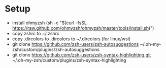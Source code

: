 # Setup

- install ohmyzsh (sh -c "$(curl -fsSL https://raw.github.com/ohmyzsh/ohmyzsh/master/tools/install.sh)")
- copy zshrc to ~/.zshrc
- copy .dircolors to .dircolors to ~/.dircolors (for linux/wsl)
- git clone https://github.com/zsh-users/zsh-autosuggestions ~/.oh-my-zsh/custom/plugins/zsh-autosuggestions
- git clone https://github.com/zsh-users/zsh-syntax-highlighting.git ~/.oh-my-zsh/custom/plugins/zsh-syntax-highlighting